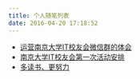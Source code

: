 ```yaml
---
title: 个人随笔列表
date: 2016-04-20 17:18:52
---
```


- [运营南京大学IT校友会微信群的体会](/2012/04/20/article-list/as-a-pm/)
- [南京大学IT校友会第一次活动安排](/2012/04/21/article-list/nju-event/)
- [多读书、更努力](http://localhost:4000/2012/04/28/article-list/to-be-better/)


